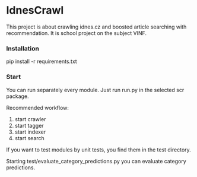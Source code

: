 # IdnesCrawl
This project is about crawling idnes.cz and boosted article searching with recommendation.
It is school project on the subject VINF.

### Installation
pip install -r requirements.txt

### Start
You can run separately every module. Just run run.py in the selected scr package.

Recommended workflow:
1. start crawler
2. start tagger
3. start indexer
4. start search

If you want to test modules by unit tests, you find them in the test directory.

Starting test/evaluate_category_predictions.py you can evaluate category predictions.
